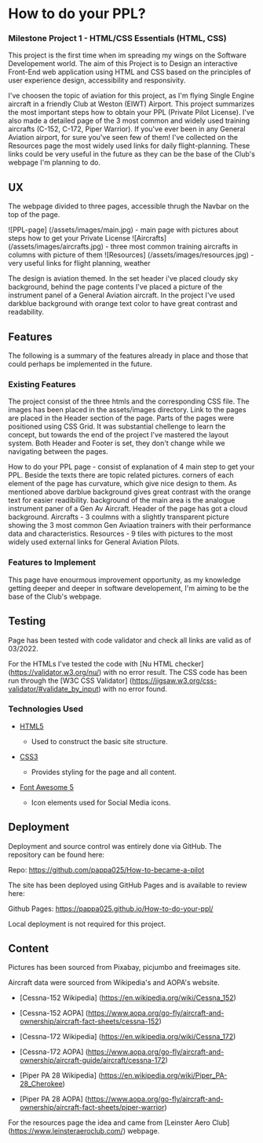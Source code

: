 # How to do your PPL?

### Milestone Project 1 - HTML/CSS Essentials (HTML, CSS)

This project is the first time when im spreading my wings on the Software Developement world.
The aim of this Project is to Design an interactive Front-End web application using HTML and CSS based on the principles of user experience design, accessibility and responsivity.

I've choosen  the topic of aviation for this project, as I'm flying Single Engine aircraft in a friendly Club at Weston (EIWT) Airport. This project summarizes the most important steps how to obtain your PPL (Private Pilot License).
I've also made a detailed page of the 3 most common and widely used training aircrafts (C-152, C-172, Piper Warrior). If you've ever been in any General Aviation airport, for sure you've seen few of them! I've collected on the Resources page the most widely used links for daily flight-planning. These links could be very useful in the future as they can be the base of the Club's webpage I'm planning to do.


## UX

The webpage divided to three pages, accessible thrugh the Navbar on the top of the page.

![PPL-page] (/assets/images/main.jpg) - main page with pictures about steps how to get your Private License
![Aircrafts] (/assets/images/aircrafts.jpg) - three most common training aircrafts in columns with picture of them
![Resources] (/assets/images/resources.jpg) - very useful links for flight planning, weather

The design is aviation themed. In the set header i've placed cloudy sky background, behind the page contents I've placed a picture of the instrument panel of a General Aviation aircraft.
In the project I've used darkblue background with orange text color to have great contrast and readability.

## Features

The following is a summary of the features already in place and those that could perhaps be implemented in the future.

### Existing Features

The project consist of the three htmls and the corresponding CSS file. The images has been placed in the assets/images directory. Link to the pages are placed in the Header section of the page.
Parts of the pages were positioned using CSS Grid. It was substantial chellenge to learn the concept, but towards the end of the project I've mastered the layout system. Both Header and Footer is set, they don't change while we navigating between the pages.

How to do your PPL page - consist of explanation of 4 main step to get your PPL. Beside the texts there are topic related pictures. corners of each element of the page has curvature, which give nice design to them. As mentioned above darblue background gives great contrast with the orange text for easier readibility. background of the main area is the analogue instrument paner of a Gen Av Aircraft. Header of the page has got a cloud background.
Aircrafts - 3 coulmns with a slightly transparent picture showing the 3 most common Gen Aviaation trainers with their performance data and characteristics.
Resources - 9 tiles with pictures to the most widely used external links for General Aviation Pilots. 

### Features to Implement

This page have enourmous improvement opportunity, as my knowledge getting deeper and deeper in software developement, I'm aiming to be the base of the Club's webpage.

## Testing

Page has been tested with code validator and check all links are valid as of 03/2022.

For the HTMLs I've tested the code with [Nu HTML checker] (https://validator.w3.org/nu/) with no error result.
The CSS code has been run through the [W3C CSS Validator] (https://jigsaw.w3.org/css-validator/#validate_by_input) with no error found.

### Technologies Used

- [HTML5]( https://html.spec.whatwg.org/multipage/)
	- Used to construct the basic site structure.

- [CSS3]( https://www.w3.org/standards/techs/css#w3c_all)
	- Provides styling for the page and all content.

- [Font Awesome 5]( https://fontawesome.com/icons?d=gallery)
	- Icon elements used for Social Media icons.

## Deployment

Deployment and source control was entirely done via GitHub. The repository can be found here:

Repo: https://github.com/pappa025/How-to-became-a-pilot

The site has been deployed using GitHub Pages and is available to review here: 

Github Pages: https://pappa025.github.io/How-to-do-your-ppl/

Local deployment is not required for this project.

## Content

Pictures has been sourced from Pixabay, picjumbo and freeimages site.

Aircraft data were sourced from Wikipedia's and AOPA's website.

- [Cessna-152 Wikipedia] (https://en.wikipedia.org/wiki/Cessna_152)

- [Cessna-152 AOPA] (https://www.aopa.org/go-fly/aircraft-and-ownership/aircraft-fact-sheets/cessna-152)

- [Cessna-172 Wikipedia] (https://en.wikipedia.org/wiki/Cessna_172)

- [Cessna-172 AOPA] (https://www.aopa.org/go-fly/aircraft-and-ownership/aircraft-guide/aircraft/cessna-172)

- [Piper PA 28 Wikipedia] (https://en.wikipedia.org/wiki/Piper_PA-28_Cherokee)

- [Piper PA 28 AOPA] (https://www.aopa.org/go-fly/aircraft-and-ownership/aircraft-fact-sheets/piper-warrior)

For the resources page the idea and came from [Leinster Aero Club] (https://www.leinsteraeroclub.com/) webpage.

